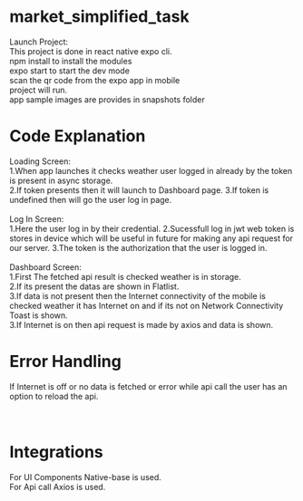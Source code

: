 # market_simplified_task
Launch Project:<br />
This project is done in react native expo cli. <br />
npm install to install the modules <br />
expo start to start the dev mode <br />
scan the qr code from the expo app in mobile <br />
project will run. <br />
app sample images are provides in snapshots folder <br />

# Code Explanation
Loading Screen:<br />
1.When app launches it checks weather user logged in already by the token is present in async storage.<br/>
2.If token presents then it will launch to Dashboard page.
3.If token is undefined then will go the user log in page.
<br />
<br />
Log In Screen:<br />
1.Here the user log in by their credential.
2.Sucessfull log in jwt web token is stores in device which will be useful in future for making any api request for our server.
3.The token is the authorization that the user is logged in.
<br />
<br />
Dashboard Screen:<br/>
1.First The fetched api result is checked weather is in storage.<br/>
2.If its present the datas are shown in Flatlist.<br/>
3.If data is not present then the Internet connectivity of the mobile is checked weather it has Internet on and if its not on Network Connectivity Toast is shown.<br/>
3.If Internet is on then api request is made by axios and data is shown.

# Error Handling
If Internet is off or no data is fetched or error while api call the user has an option to reload the 
api.<br/>
<br/>
<br/>

# Integrations
For UI Components Native-base is used.<br/>
For Api call Axios is used.<br/>




